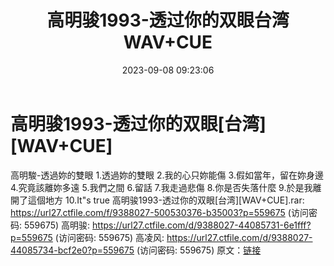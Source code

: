 ﻿---
title: 高明骏1993-透过你的双眼台湾WAV+CUE
date: 2023-09-08 09:23:06
categories: WAV车载音乐、镜像
tags: 华语中文
---
# 高明骏1993-透过你的双眼[台湾][WAV+CUE]

高明駿-透過妳的雙眼
1.透過妳的雙眼
2.我的心只妳能傷
3.假如當年，留在妳身邊
4.究竟該離妳多遠
5.我們之間
6.留話
7.我走過悲傷
8.你是否失落什麼
9.於是我離開了這個地方
10.It"s true
高明骏1993-透过你的双眼[台湾][WAV+CUE].rar: https://url27.ctfile.com/f/9388027-500530376-b35003?p=559675
(访问密码: 559675)
高明骏: https://url27.ctfile.com/d/9388027-44085731-6e1fff?p=559675
(访问密码: 559675)
高凌风: https://url27.ctfile.com/d/9388027-44085734-bcf2e0?p=559675
(访问密码: 559675)
原文：[链接](https://blog.sina.com.cn/s/blog_1647c7e76010313dx.html)